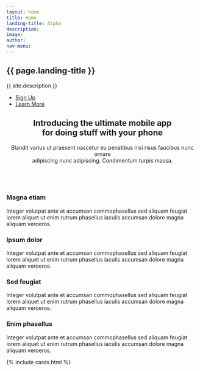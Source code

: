 ```yaml
---
layout: home
title: Home
landing-title: Alpha
description: 
image: 
author: 
nav-menu: 
---
```


<!-- Banner -->
<section id="banner">
    <h2>{{ page.landing-title }}</h2>
    <p>{{ site.description }}</p>
    <ul class="actions">
        <li><a href="#" class="button special">Sign Up</a></li>
        <li><a href="#" class="button">Learn More</a></li>
    </ul>
</section>

<!-- Main -->
<section id="main" class="container">

<section class="box special">
    <header class="major">
        <h2>Introducing the ultimate mobile app
        <br />
        for doing stuff with your phone</h2>
        <p>Blandit varius ut praesent nascetur eu penatibus nisi risus faucibus nunc ornare<br />
        adipiscing nunc adipiscing. Condimentum turpis massa.</p>
    </header>
    <span class="image featured"><img src="images/pic01.jpg" alt="" /></span>
</section>

<section class="box special features">
    <div class="features-row">
        <section>
            <span class="icon major fa-bolt accent2"></span>
            <h3>Magna etiam</h3>
            <p>Integer volutpat ante et accumsan commophasellus sed aliquam feugiat lorem aliquet ut enim rutrum phasellus iaculis accumsan dolore magna aliquam veroeros.</p>
        </section>
        <section>
            <span class="icon major fa-area-chart accent3"></span>
            <h3>Ipsum dolor</h3>
            <p>Integer volutpat ante et accumsan commophasellus sed aliquam feugiat lorem aliquet ut enim rutrum phasellus iaculis accumsan dolore magna aliquam veroeros.</p>
        </section>
    </div>
    <div class="features-row">
        <section>
            <span class="icon major fa-cloud accent4"></span>
            <h3>Sed feugiat</h3>
            <p>Integer volutpat ante et accumsan commophasellus sed aliquam feugiat lorem aliquet ut enim rutrum phasellus iaculis accumsan dolore magna aliquam veroeros.</p>
        </section>
        <section>
            <span class="icon major fa-lock accent5"></span>
            <h3>Enim phasellus</h3>
            <p>Integer volutpat ante et accumsan commophasellus sed aliquam feugiat lorem aliquet ut enim rutrum phasellus iaculis accumsan dolore magna aliquam veroeros.</p>
        </section>
    </div>
</section>

{% include cards.html %}

</section>
